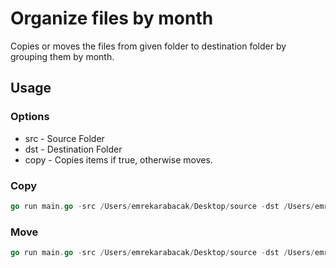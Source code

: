 # Organize files by month

Copies or moves the files from given folder to destination folder by grouping them by month.

## Usage

### Options

* src  - Source Folder
* dst - Destination Folder
* copy - Copies items if true, otherwise moves.

### Copy 

```go
go run main.go -src /Users/emrekarabacak/Desktop/source -dst /Users/emrekarabacak/Desktop/dest -copy=true
```

### Move

```go
go run main.go -src /Users/emrekarabacak/Desktop/source -dst /Users/emrekarabacak/Desktop/dest -copy=false
```
